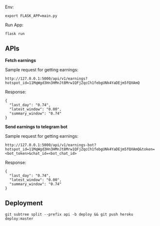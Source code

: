 Env: 

```
export FLASK_APP=main.py
```

Run App:

```
flask run
```

## APIs

**Fetch earnings**

Sample request for getting earnings: 

```
http://127.0.0.1:5000/api/v1/earnings?hotspot_id=11MqWgd3Hn3HMnJt8Mrw1QFjZqcCh1febgUNk4YaDEjm5fQXAmQ
```

Response:

```
{
  "last_day": "0.74",
  "latest_window": "0.00",
  "summary_window": "0.74"
}
```

**Send earnings to telegram bot**

Sample request for getting earnings: 

```
http://127.0.0.1:5000/api/v1/earnings-bot?hotspot_id=11MqWgd3Hn3HMnJt8Mrw1QFjZqcCh1febgUNk4YaDEjm5fQXAmQ&token=<bot_token>&chat_id=<bot_chat_id>
```

Response:

```
{
  "last_day": "0.74",
  "latest_window": "0.00",
  "summary_window": "0.74"
}
```

## Deployment

```
git subtree split --prefix api -b deploy && git push heroku deploy:master
```